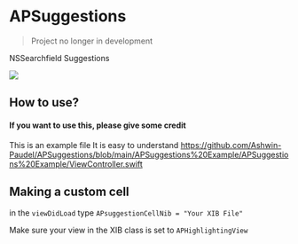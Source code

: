 # APSuggestions
> Project no longer in development

NSSearchfield Suggestions

![](image1.png)

## How to use?
#### If you want to use this, please give some credit

This is an example file 
It is easy to understand
https://github.com/Ashwin-Paudel/APSuggestions/blob/main/APSuggestions%20Example/APSuggestions%20Example/ViewController.swift

## Making a custom cell
in the `viewDidLoad` type `APsuggestionCellNib = "Your XIB File"`

Make sure your view in the XIB class is set to `APHighlightingView`
